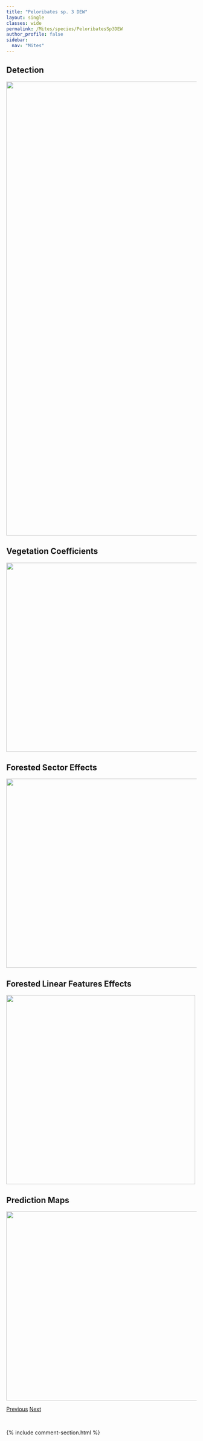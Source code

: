 ```yaml
---
title: "Peloribates sp. 3 DEW"
layout: single
classes: wide
permalink: /Mites/species/PeloribatesSp3DEW
author_profile: false
sidebar:
  nav: "Mites"
---
```


<h2>Detection</h2>

<a href="https://drive.google.com/uc?export=view&id=1KdRns0snDzH_Ez4qHqPzIJCqLCCge3Ne">
<img src="https://drive.google.com/uc?export=view&id=1KdRns0snDzH_Ez4qHqPzIJCqLCCge3Ne" height = "1200" width = "800">
</a>


<h2>Vegetation Coefficients</h2>

<a href="https://drive.google.com/uc?export=view&id=15lNsQnj3T0Xb70-Y8mVz3E4_yRYdfFG3">
<img src="https://drive.google.com/uc?export=view&id=15lNsQnj3T0Xb70-Y8mVz3E4_yRYdfFG3" height = "500" width = "1000">
</a>


<h2>Forested Sector Effects</h2>

<a href="https://drive.google.com/uc?export=view&id=1L4cEwZfbpD3mrNS6ZeTI4bUxBGPWApFA">
<img src="https://drive.google.com/uc?export=view&id=1L4cEwZfbpD3mrNS6ZeTI4bUxBGPWApFA" height = "500" width = "1000">
</a>


<h2>Forested Linear Features Effects</h2>

<a href="https://drive.google.com/uc?export=view&id=15d5vvwprbMyMlR5KRqVYnMsHkDZrvPgA">
<img src="https://drive.google.com/uc?export=view&id=15d5vvwprbMyMlR5KRqVYnMsHkDZrvPgA" height = "500" width = "500">
</a>


<h2>Prediction Maps</h2>

<a href="https://drive.google.com/uc?export=view&id=1f0Piw93JjpYLQGOLhbrT1rJMqP6lh2yO">
<img src="https://drive.google.com/uc?export=view&id=1f0Piw93JjpYLQGOLhbrT1rJMqP6lh2yO" height = "500" width = "1000">
</a>


<a href="/DevelopmentWebsite/Mites/species/PeloribatesPilosus" class="pagination--pager" title="Peloribates pilosus">Previous</a> <a href="/DevelopmentWebsite/Mites/species/PeloribatesSp4DEW" class="pagination--pager" title="Peloribates sp. 4 DEW">Next</a>

<p>&nbsp;</p>

{% include comment-section.html %}
